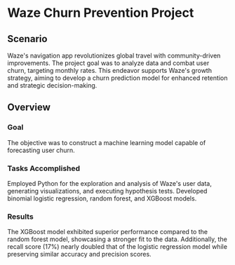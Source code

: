 # Waze Churn Prevention Project

## Scenario
Waze's navigation app revolutionizes global travel with community-driven improvements. The project goal was to analyze data and combat user churn, targeting monthly rates. This endeavor supports Waze's growth strategy, aiming to develop a churn prediction model for enhanced retention and strategic decision-making.

## Overview

### Goal
The objective was to construct a machine learning model capable of forecasting user churn.

### Tasks Accomplished
Employed Python for the exploration and analysis of Waze's user data, generating visualizations, and executing hypothesis tests. Developed binomial logistic regression, random forest, and XGBoost models.

### Results
The XGBoost model exhibited superior performance compared to the random forest model, showcasing a stronger fit to the data. Additionally, the recall score (17%) nearly doubled that of the logistic regression model while preserving similar accuracy and precision scores.
